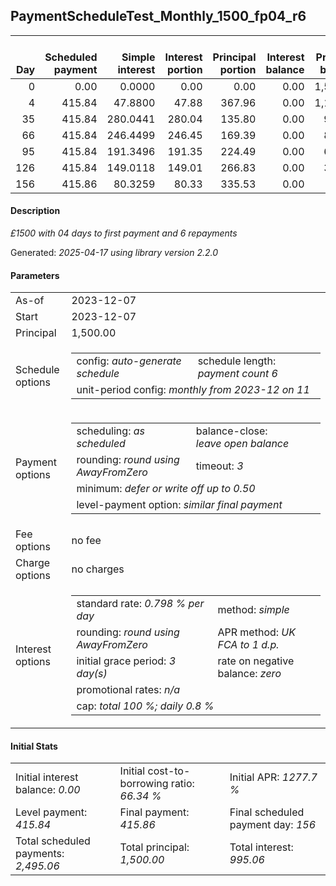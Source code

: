 <h2>PaymentScheduleTest_Monthly_1500_fp04_r6</h2>
<table>
    <thead style="vertical-align: bottom;">
        <th style="text-align: right;">Day</th>
        <th style="text-align: right;">Scheduled payment</th>
        <th style="text-align: right;">Simple interest</th>
        <th style="text-align: right;">Interest portion</th>
        <th style="text-align: right;">Principal portion</th>
        <th style="text-align: right;">Interest balance</th>
        <th style="text-align: right;">Principal balance</th>
        <th style="text-align: right;">Total simple interest</th>
        <th style="text-align: right;">Total interest</th>
        <th style="text-align: right;">Total principal</th>
    </thead>
    <tr style="text-align: right;">
        <td class="ci00">0</td>
        <td class="ci01" style="white-space: nowrap;">0.00</td>
        <td class="ci02">0.0000</td>
        <td class="ci03">0.00</td>
        <td class="ci04">0.00</td>
        <td class="ci05">0.00</td>
        <td class="ci06">1,500.00</td>
        <td class="ci07">0.0000</td>
        <td class="ci08">0.00</td>
        <td class="ci09">0.00</td>
    </tr>
    <tr style="text-align: right;">
        <td class="ci00">4</td>
        <td class="ci01" style="white-space: nowrap;">415.84</td>
        <td class="ci02">47.8800</td>
        <td class="ci03">47.88</td>
        <td class="ci04">367.96</td>
        <td class="ci05">0.00</td>
        <td class="ci06">1,132.04</td>
        <td class="ci07">47.8800</td>
        <td class="ci08">47.88</td>
        <td class="ci09">367.96</td>
    </tr>
    <tr style="text-align: right;">
        <td class="ci00">35</td>
        <td class="ci01" style="white-space: nowrap;">415.84</td>
        <td class="ci02">280.0441</td>
        <td class="ci03">280.04</td>
        <td class="ci04">135.80</td>
        <td class="ci05">0.00</td>
        <td class="ci06">996.24</td>
        <td class="ci07">327.9241</td>
        <td class="ci08">327.92</td>
        <td class="ci09">503.76</td>
    </tr>
    <tr style="text-align: right;">
        <td class="ci00">66</td>
        <td class="ci01" style="white-space: nowrap;">415.84</td>
        <td class="ci02">246.4499</td>
        <td class="ci03">246.45</td>
        <td class="ci04">169.39</td>
        <td class="ci05">0.00</td>
        <td class="ci06">826.85</td>
        <td class="ci07">574.3739</td>
        <td class="ci08">574.37</td>
        <td class="ci09">673.15</td>
    </tr>
    <tr style="text-align: right;">
        <td class="ci00">95</td>
        <td class="ci01" style="white-space: nowrap;">415.84</td>
        <td class="ci02">191.3496</td>
        <td class="ci03">191.35</td>
        <td class="ci04">224.49</td>
        <td class="ci05">0.00</td>
        <td class="ci06">602.36</td>
        <td class="ci07">765.7235</td>
        <td class="ci08">765.72</td>
        <td class="ci09">897.64</td>
    </tr>
    <tr style="text-align: right;">
        <td class="ci00">126</td>
        <td class="ci01" style="white-space: nowrap;">415.84</td>
        <td class="ci02">149.0118</td>
        <td class="ci03">149.01</td>
        <td class="ci04">266.83</td>
        <td class="ci05">0.00</td>
        <td class="ci06">335.53</td>
        <td class="ci07">914.7354</td>
        <td class="ci08">914.73</td>
        <td class="ci09">1,164.47</td>
    </tr>
    <tr style="text-align: right;">
        <td class="ci00">156</td>
        <td class="ci01" style="white-space: nowrap;">415.86</td>
        <td class="ci02">80.3259</td>
        <td class="ci03">80.33</td>
        <td class="ci04">335.53</td>
        <td class="ci05">0.00</td>
        <td class="ci06">0.00</td>
        <td class="ci07">995.0612</td>
        <td class="ci08">995.06</td>
        <td class="ci09">1,500.00</td>
    </tr>
</table>
<h4>Description</h4>
<p><i>£1500 with 04 days to first payment and 6 repayments</i></p>
<p>Generated: <i>2025-04-17 using library version 2.2.0</i></p>
<h4>Parameters</h4>
<table>
    <tr>
        <td>As-of</td>
        <td>2023-12-07</td>
    </tr>
    <tr>
        <td>Start</td>
        <td>2023-12-07</td>
    </tr>
    <tr>
        <td>Principal</td>
        <td>1,500.00</td>
    </tr>
    <tr>
        <td>Schedule options</td>
        <td>
            <table>
                <tr>
                    <td>config: <i>auto-generate schedule</i></td>
                    <td>schedule length: <i><i>payment count</i> 6</i></td>
                </tr>
                <tr>
                    <td colspan="2" style="white-space: nowrap;">unit-period config: <i>monthly from 2023-12 on 11</i></td>
                </tr>
            </table>
        </td>
    </tr>
    <tr>
        <td>Payment options</td>
        <td>
            <table>
                <tr>
                    <td>scheduling: <i>as scheduled</i></td>
                    <td>balance-close: <i>leave&nbsp;open&nbsp;balance</i></td>
                </tr>
                <tr>
                    <td>rounding: <i>round using AwayFromZero</i></td>
                    <td>timeout: <i>3</i></td>
                </tr>
                <tr>
                    <td colspan='2'>minimum: <i>defer&nbsp;or&nbsp;write&nbsp;off&nbsp;up&nbsp;to&nbsp;0.50</i></td>
                </tr>
                <tr>
                    <td colspan='2'>level-payment option: <i>similar&nbsp;final&nbsp;payment</i></td>
                </tr>
            </table>
        </td>
    </tr>
    <tr>
        <td>Fee options</td>
        <td>no fee
        </td>
    </tr>
    <tr>
        <td>Charge options</td>
        <td>no charges
        </td>
    </tr>
    <tr>
        <td>Interest options</td>
        <td>
            <table>
                <tr>
                    <td>standard rate: <i>0.798 % per day</i></td>
                    <td>method: <i>simple</i></td>
                </tr>
                <tr>
                    <td>rounding: <i>round using AwayFromZero</i></td>
                    <td>APR method: <i>UK FCA to 1 d.p.</i></td>
                </tr>
                <tr>
                    <td>initial grace period: <i>3 day(s)</i></td>
                    <td>rate on negative balance: <i>zero</i></td>
                </tr>
                <tr>
                    <td colspan="2">promotional rates: <i><i>n/a</i></i></td>
                </tr>
                <tr>
                    <td colspan="2">cap: <i>total 100 %; daily 0.8 %</td>
                </tr>
            </table>
        </td>
    </tr>
</table>
<h4>Initial Stats</h4>
<table>
    <tr>
        <td>Initial interest balance: <i>0.00</i></td>
        <td>Initial cost-to-borrowing ratio: <i>66.34 %</i></td>
        <td>Initial APR: <i>1277.7 %</i></td>
    </tr>
    <tr>
        <td>Level payment: <i>415.84</i></td>
        <td>Final payment: <i>415.86</i></td>
        <td>Final scheduled payment day: <i>156</i></td>
    </tr>
    <tr>
        <td>Total scheduled payments: <i>2,495.06</i></td>
        <td>Total principal: <i>1,500.00</i></td>
        <td>Total interest: <i>995.06</i></td>
    </tr>
</table>
